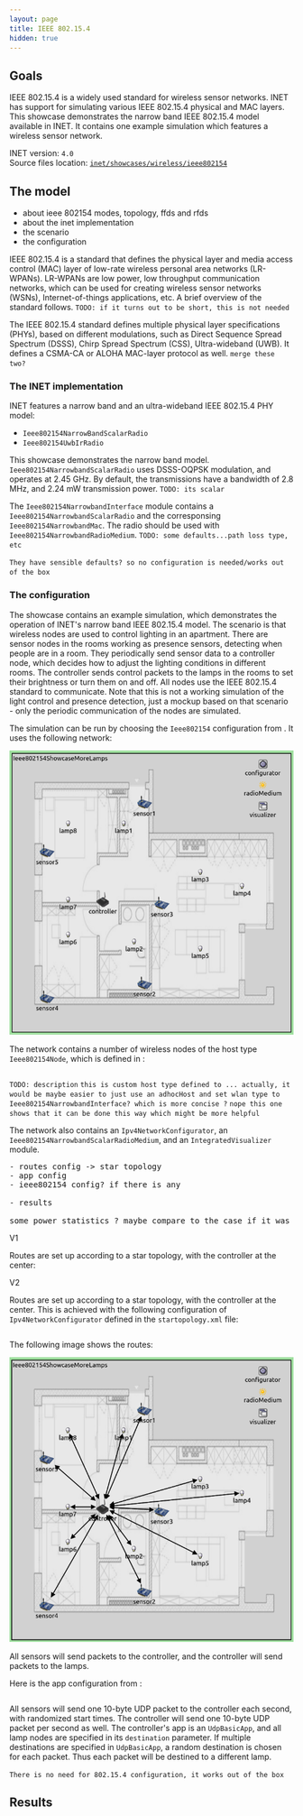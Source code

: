 ```yaml
---
layout: page
title: IEEE 802.15.4
hidden: true
---
```


## Goals

IEEE 802.15.4 is a widely used standard for wireless sensor networks. INET has support for simulating various IEEE 802.15.4 physical and MAC layers. This showcase demonstrates the narrow band IEEE 802.15.4 model available in INET. It contains one example simulation which features a wireless sensor network.

INET version: `4.0`<br>
Source files location: <a href="https://github.com/inet-framework/inet-showcases/tree/master/wireless/ieee802154" target="_blank">`inet/showcases/wireless/ieee802154`</a>

## The model

- about ieee 802154 modes, topology, ffds and rfds
- about the inet implementation
- the scenario
- the configuration

IEEE 802.15.4 is a standard that defines the physical layer and media access control (MAC) layer of low-rate wireless personal area networks (LR-WPANs). LR-WPANs are low power, low throughput communication networks, which can be used for creating wireless sensor networks (WSNs), Internet-of-things applications, etc.
A brief overview of the standard follows. `TODO: if it turns out to be short, this is not needed`

The IEEE 802.15.4 standard defines multiple physical layer specifications (PHYs), based on different modulations, such as Direct Sequence Spread Spectrum (DSSS), Chirp Spread Spectrum (CSS), Ultra-wideband (UWB). It defines a CSMA-CA or ALOHA MAC-layer protocol as well.
`merge these two?`

<!-- INET has two IEEE 802.15.4 PHY models, a narrow band version and an ultra-wideband version: `Ieee802154NarrowBandScalarRadio` and `Ieee802154UwbIrRadio`.
The narrow band version uses DSSS-OQPSK modulation, the ultra wide-band version NOPE -->

<!-- ### About the INET implementation

INET has two IEEE 802.15.4 models:

- `Ieee802154NarrowBandScalarRadio`: A narrow band IEEE 802.15.4 PHY model using DSSS-OQPSK modulation (scalar)
- `Ieee802154UwbIrRadio`: An ultra-wideband IEEE 802.15.4 PHY model (dimensional)

This showcase demonstrates the narrow band version.

The `Ieee802154NarrowBandScalarRadio` is a scalar model. It uses DSSS-OQPSK modulation, and operates at 2450 MHz. By default, the transmissions have a 2.8 MHz bandwidth and 250 kbps data rate, and 2.24 mW transmission power.

`or maybe should start with the interface?`

`more details on the narrow band...defaults, etc...` -->

<!-- TODO
Frequency bands, topologies, ffd's and rfd's...is that needed here?
Also, the available inet implementations...maybe that shouldnt be here

INET has the following IEEE 802.15.4 models available:

INET has a narrowband and an ultra-wideband IEEE 802.15.4 physical layer implementation. The narrow band version uses the DSSS-OQPSK modulation, the modules are `Ieee802154Ieee802154NarrowbandScalarRadio`, and `Ieee802154NarrowbandScalarRadioMedium`. The ultra-wideband implementation modules are `Ieee802154UwbIrRadio` and `Ieee802154UwbIrRadioMedium`.

TODO:
they have sensible defaults, by default operating on 2.45 GHz, 2.8 MHz bandwidth, 250 kbps, 2.24 mW transmission power. The uwbir has what parameters and defaults ? except for none. By the way, its operating on 4.5 GHz, 500 MHz bandwidth, 850 kbps data rate.
The narrowband version is scalar, the uwbir version is dimensional -> actually, it makes sense,
because the uwbir version occupies a lot of the spectrum

UPDATE:
this showcase only contains the narrow band version -->

<!-- So the structure should be something like this:

- About Ieee 802154
- About the inet implementation...the narrowband, just mention there is an uwbir
some details about them...and more details about the narrowband
- the configuration and the screnario
- results -->








### The INET implementation

INET features a narrow band and an ultra-wideband IEEE 802.15.4 PHY model:

- `Ieee802154NarrowBandScalarRadio`
- `Ieee802154UwbIrRadio`

This showcase demonstrates the narrow band model. `Ieee802154NarrowbandScalarRadio` uses DSSS-OQPSK modulation, and operates at 2.45 GHz. By default, the transmissions have a bandwidth of 2.8 MHz, and 2.24 mW transmission power. `TODO: its scalar`

The `Ieee802154NarrowbandInterface` module contains a `Ieee802154NarrowbandScalarRadio` and the corresponsing `Ieee802154NarrowbandMac`. The radio should be used with `Ieee802154NarrowbandRadioMedium`. `TODO: some defaults...path loss type, etc`

`They have sensible defaults? so no configuration is needed/works out of the box`

### The configuration

The showcase contains an example simulation, which demonstrates the operation of INET's narrow band IEEE 802.15.4 model. The scenario is that wireless nodes are used to control lighting in an apartment. There are sensor nodes in the rooms working as presence sensors, detecting when people are in a room.
They periodically send sensor data to a controller node, which decides how to adjust the lighting conditions in different rooms. The controller sends control packets to the lamps in the rooms to set their brightness or turn them on and off. All nodes use the IEEE 802.15.4 standard to communicate.
Note that this is not a working simulation of the light control and presence detection, just a mockup based on that scenario - only the periodic communication of the nodes are simulated.

The simulation can be run by choosing the `Ieee802154` configuration from <a srcFile="wireless/ieee802154/omnetpp.ini"/>. It uses the following network:

<img class="screen" src="network.png" onclick="imageFullSizeZoom(this);" style="cursor:zoom-in" style="max-width: 60%;">

The network contains a number of wireless nodes of the host type `Ieee802154Node`, which is defined in <a srcFile="wireless/ieee802154/Ieee802154Showcase.ned"/>:

<p>
<pre class="include" src="Ieee802154Showcase.ned" from="Ieee802154Node" upto="}"></pre>
</p>

`TODO: description`
`this is custom host type defined to ... actually, it would be maybe easier to just use an adhocHost
and set wlan type to Ieee802154NarrowbandInterface? which is more concise ?` `nope this one shows that it can be done this way which might be more helpful`

The network also contains an `Ipv4NetworkConfigurator`, an `Ieee802154NarrowbandScalarRadioMedium`, and an `IntegratedVisualizer` module.

<pre>
- routes config -> star topology
- app config
- ieee802154 config? if there is any

- results

some power statistics ? maybe compare to the case if it was done with wifi?
</pre>

V1

Routes are set up according to a star topology, with the controller at the center:

V2

Routes are set up according to a star topology, with the controller at the center. This is achieved with the following configuration of `Ipv4NetworkConfigurator` defined in the `startopology.xml` file:

<p>
<pre class="include" src="startopology.xml"></pre>
</p>

 The following image shows the routes:

<img class="screen" src="routes.png" onclick="imageFullSizeZoom(this);" style="cursor:zoom-in" style="max-width: 60%;">

All sensors will send packets to the controller, and the controller will send packets to the lamps.
<!-- `more detailed description including the app configs` -->

Here is the app configuration from <a srcFile="wireless/ieee802154/omnetpp.ini"/>:

<p>
<pre class="include" src="omnetpp.ini" from="numApps" until="routing table visualization"></pre>
</p>

All sensors will send one 10-byte UDP packet to the controller each second, with randomized start times. The controller will send one 10-byte UDP packet per second as well. The controller's app is an `UdpBasicApp`, and all lamp nodes are specified in its `destination` parameter. If multiple destinations are specified in `UdpBasicApp`, a random destination is chosen for each packet. Thus each packet will be destined to a different lamp.

`There is no need for 802.15.4 configuration, it works out of the box`

## Results
